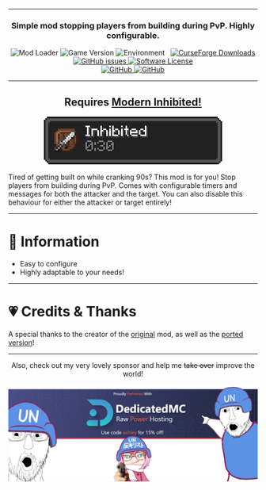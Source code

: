<div align="center">

___

### Simple mod stopping players from building during PvP. Highly configurable.

<img alt="Mod Loader" src="https://img.shields.io/badge/mod_loader-forge-ffe8e9?style=for-the-badge&labelColor=ffced2">
<img alt="Game Version" src="https://img.shields.io/badge/game_version-1.19.2-ffe8e9?style=for-the-badge&labelColor=ffced2">
<img alt="Environment" src="https://img.shields.io/badge/environment-client | server-ffe8e9?style=for-the-badge&labelColor=ffced2">
&nbsp;
<a href="https://www.curseforge.com/minecraft/mc-mods/no-more-fortnite" rel="nofollow">
    <img alt="CurseForge Downloads" src="https://img.shields.io/curseforge/dt/906592?style=for-the-badge&logo=curseforge&labelColor=ffceea&color=ffe8f5">
</a>
<a href="https://github.com/kawaiicakes/NoFortnite/blob/main/LICENSE" rel="nofollow">
    <img alt="GitHub issues" src="https://img.shields.io/github/issues/kawaiicakes/NoFortnite?style=for-the-badge&logo=github&labelColor=ffceea&color=ffe8f5&link=https%3A%2F%2Fgithub.com%2Fkawaiicakes%2FNoFortnite">
</a>
<a href="https://www.curseforge.com/minecraft/mc-mods/no-more-fortnite" rel="nofollow">
    <img alt="Software License" src="https://img.shields.io/badge/license-MIT-ffe8f5?style=for-the-badge&labelColor=ffceea">
</a>
<br>
<a href="https://github.com/kawaiicakes" rel="nofollow">
    <img alt="GitHub" src="https://img.shields.io/badge/-github-fee8ff?style=for-the-badge&logo=github&labelColor=fcceff">
</a>
<a href="https://www.youtube.com/watch?v=dQw4w9WgXcQ" rel="nofollow">
    <img alt="GitHub" src="https://img.shields.io/badge/-discord-fee8ff?style=for-the-badge&logo=discord&labelColor=fcceff">
</a>

___

## Requires [Modern Inhibited!](https://www.curseforge.com/minecraft/mc-mods/modern-inhibited)
<a href="https://modrinth.com/mod/inhibited" rel="nofollow">
    <img alt="Modern Inhibited" src="https://raw.githubusercontent.com/ACGaming/Inhibited/master/effect_inv.png">
</a>

</div>

<p>Tired of getting built on while cranking 90s? This mod is for you! Stop players from building during PvP.
Comes with configurable timers and messages for both the attacker and the target. You can also disable this behaviour
for either the attacker or target entirely!</p>

---

# 📖 Information

- Easy to configure
- Highly adaptable to your needs!

___

# 💗 Credits & Thanks

A special thanks to the creator of the [original](https://modrinth.com/mod/inhibited) mod, as well as the [ported version](https://www.curseforge.com/minecraft/mc-mods/modern-inhibited)!

___

<div align="center">Also, check out my very lovely sponsor and help me <s>take over</s> improve the world!</div>

[![Sponsor!](https://raw.githubusercontent.com/kawaiicakes/kawaiicakes.github.io/main/dedimcashley.png 'Sponsor!')](https://dedimc.promo/ashley)
